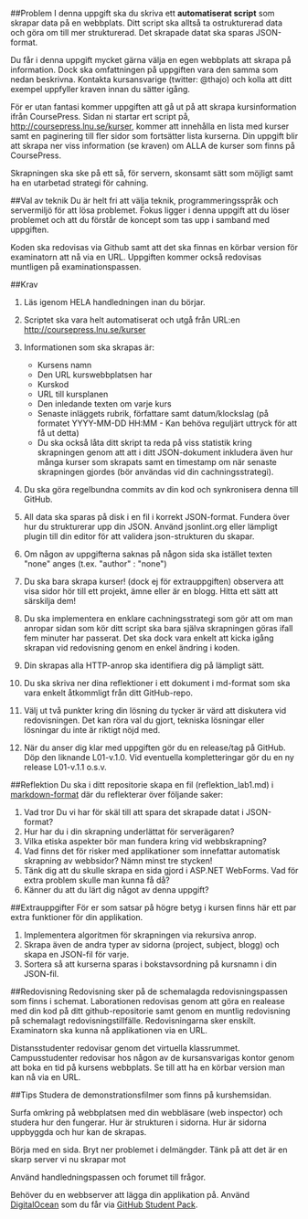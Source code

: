 ##Problem
I denna uppgift ska du skriva ett **automatiserat script** som skrapar data på en webbplats. Ditt script ska alltså ta ostrukturerad data och göra om till mer strukturerad. Det skrapade datat ska sparas JSON-format.

Du får i denna uppgift mycket gärna välja en egen webbplats att skrapa på information. Dock ska omfattningen på uppgiften vara den samma som nedan beskrivna. Kontakta kursansvarige (twitter: @thajo) och kolla att ditt exempel uppfyller kraven innan du sätter igång.

För er utan fantasi kommer uppgiften att gå ut på att skrapa kursinformation ifrån CoursePress. Sidan ni startar ert script på, http://coursepress.lnu.se/kurser, kommer att innehålla en lista med kurser samt en paginering till fler sidor som fortsätter lista kurserna. Din uppgift blir att skrapa ner viss information (se kraven) om ALLA de kurser som finns på CoursePress.

Skrapningen ska ske på ett så, för servern, skonsamt sätt som möjligt samt ha en utarbetad strategi för cahning.

##Val av teknik
Du är helt fri att välja teknik, programmeringsspråk och servermiljö för att lösa problemet. Fokus ligger i denna uppgift att du löser problemet och att du förstår de koncept som tas upp i samband med uppgiften.

Koden ska redovisas via Github samt att det ska finnas en körbar version för examinatorn att nå via en URL. Uppgiften kommer också redovisas muntligen på examinationspassen. 

##Krav
1. Läs igenom HELA handledningen inan du börjar.
1. Scriptet ska vara helt automatiserat och utgå från URL:en http://coursepress.lnu.se/kurser
2. Informationen som ska skrapas är: 
	* Kursens namn
	* Den URL kurswebbplatsen har
	* Kurskod
    * URL till kursplanen
	* Den inledande texten om varje kurs
	* Senaste inläggets rubrik, författare samt datum/klockslag (på formatet YYYY-MM-DD HH:MM - Kan behöva reguljärt uttryck för att få ut detta)
    * Du ska också låta ditt skript ta reda på viss statistik kring skrapningen genom att att i ditt JSON-dokument inkludera även hur många kurser som skrapats samt en timestamp om när senaste skrapningen gjordes (bör användas vid din cachningsstrategi). 

3. Du ska göra regelbundna commits av din kod och synkronisera denna till GitHub.
4. All data ska sparas på disk i en fil i korrekt JSON-format. Fundera över hur du strukturerar upp din JSON. Använd jsonlint.org eller lämpligt plugin till din editor för att validera json-strukturen du skapar.
5. Om någon av uppgifterna saknas på någon sida ska istället texten "none" anges (t.ex. "author" : "none")
6. Du ska bara skrapa kurser! (dock ej för extrauppgiften) observera att visa sidor hör till ett projekt, ämne eller är en blogg. Hitta ett sätt att särskilja dem!
7. Du ska implementera en enklare cachningsstrategi som gör att om man anropar sidan som kör ditt script ska bara själva skrapningen göras ifall fem minuter har passerat. Det ska dock vara enkelt att kicka igång skrapan vid redovisning genom en enkel ändring i koden.
8. Din skrapas alla HTTP-anrop ska identifiera dig på lämpligt sätt.
9. Du ska skriva ner dina reflektioner i ett dokument i md-format som ska vara enkelt åtkommligt från ditt GitHub-repo.
10. Välj ut två punkter kring din lösning du tycker är värd att diskutera vid redovisningen. Det kan röra val du gjort, tekniska lösningar eller lösningar du inte är riktigt nöjd med.
11. När du anser dig klar med uppgiften gör du en release/tag på GitHub. Döp den liknande L01-v.1.0. Vid eventuella kompletteringar gör du en ny release L01-v.1.1 o.s.v.
  


##Reflektion
Du ska i ditt repositorie skapa en fil (reflektion_lab1.md) i [markdown-format](https://github.com/adam-p/markdown-here/wiki/Markdown-Cheatsheet) där du reflekterar över följande saker:

1. Vad tror Du vi har för skäl till att spara det skrapade datat i JSON-format?
2. Hur har du i din skrapning underlättat för serverägaren?
3. Vilka etiska aspekter bör man fundera kring vid webbskrapning?
4. Vad finns det för risker med applikationer som innefattar automatisk skrapning av webbsidor? Nämn minst tre stycken!
5. Tänk dig att du skulle skrapa en sida gjord i ASP.NET WebForms. Vad för extra problem skulle man kunna få då?
6. Känner du att du lärt dig något av denna uppgift? 


##Extrauppgifter
För er som satsar på högre betyg i kursen finns här ett par extra funktioner för din applikation.

1. Implementera algoritmen för skrapningen via rekursiva anrop.
2. Skrapa även de andra typer av sidorna (project, subject, blogg) och skapa en JSON-fil för varje.
3. Sortera så att kurserna sparas i bokstavsordning på kursnamn i din JSON-fil.


##Redovisning
Redovisning sker på de schemalagda redovisningspassen som finns i schemat.
Laborationen redovisas genom att göra en realease med din kod på ditt github-repositorie samt genom en muntlig redovisning på schemalagt redovisningstillfälle. Redovisningarna sker enskilt. Examinatorn ska kunna nå applikationen via en URL. 

Distansstudenter redovisar genom det virtuella klassrummet.
Campusstudenter redovisar hos någon av de kursansvarigas kontor genom att boka en tid på kursens webbplats. Se till att ha en körbar version man kan nå via en URL.



##Tips
Studera de demonstrationsfilmer som finns på kurshemsidan.

Surfa omkring på webbplatsen med din webbläsare (web inspector) och studera hur den fungerar. Hur är strukturen i sidorna. Hur är sidorna uppbyggda och hur kan de skrapas.

Börja med en sida. Bryt ner problemet i delmängder. Tänk på att det är en skarp server vi nu skrapar mot

Använd handledningspassen och forumet till frågor. 

Behöver du en webbserver att lägga din applikation på. Använd [DigitalOcean](http://digitalocean.com) som du får via [GitHub Student Pack](https://education.github.com/).
